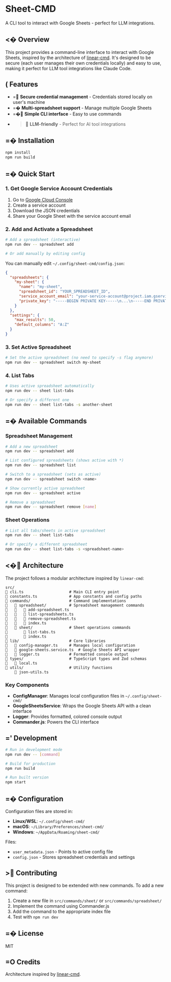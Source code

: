 # Sheet-CMD

A CLI tool to interact with Google Sheets - perfect for LLM integrations.

## <� Overview

This project provides a command-line interface to interact with Google Sheets, inspired by the architecture of [linear-cmd](https://github.com/lucasvtiradentes/linear-cmd). It's designed to be secure (each user manages their own credentials locally) and easy to use, making it perfect for LLM tool integrations like Claude Code.

## ( Features

- = **Secure credential management** - Credentials stored locally on user's machine
- =� **Multi-spreadsheet support** - Manage multiple Google Sheets
- =� **Simple CLI interface** - Easy to use commands
- > **LLM-friendly** - Perfect for AI tool integrations

## =� Installation

```bash
npm install
npm run build
```

## =� Quick Start

### 1. Get Google Service Account Credentials

1. Go to [Google Cloud Console](https://console.cloud.google.com/)
2. Create a service account
3. Download the JSON credentials
4. Share your Google Sheet with the service account email

### 2. Add and Activate a Spreadsheet

```bash
# Add a spreadsheet (interactive)
npm run dev -- spreadsheet add

# Or add manually by editing config
```

You can manually edit `~/.config/sheet-cmd/config.json`:

```json
{
  "spreadsheets": {
    "my-sheet": {
      "name": "my-sheet",
      "spreadsheet_id": "YOUR_SPREADSHEET_ID",
      "service_account_email": "your-service-account@project.iam.gserviceaccount.com",
      "private_key": "-----BEGIN PRIVATE KEY-----\n...\n-----END PRIVATE KEY-----"
    }
  },
  "settings": {
    "max_results": 50,
    "default_columns": "A:Z"
  }
}
```

### 3. Set Active Spreadsheet

```bash
# Set the active spreadsheet (no need to specify -s flag anymore)
npm run dev -- spreadsheet switch my-sheet
```

### 4. List Tabs

```bash
# Uses active spreadsheet automatically
npm run dev -- sheet list-tabs

# Or specify a different one
npm run dev -- sheet list-tabs -s another-sheet
```

## =� Available Commands

### Spreadsheet Management

```bash
# Add a new spreadsheet
npm run dev -- spreadsheet add

# List configured spreadsheets (shows active with *)
npm run dev -- spreadsheet list

# Switch to a spreadsheet (sets as active)
npm run dev -- spreadsheet switch <name>

# Show currently active spreadsheet
npm run dev -- spreadsheet active

# Remove a spreadsheet
npm run dev -- spreadsheet remove [name]
```

### Sheet Operations

```bash
# List all tabs/sheets in active spreadsheet
npm run dev -- sheet list-tabs

# Or specify a different spreadsheet
npm run dev -- sheet list-tabs -s <spreadsheet-name>
```

## <� Architecture

The project follows a modular architecture inspired by `linear-cmd`:

```
src/
   cli.ts                    # Main CLI entry point
   constants.ts              # App constants and config paths
   commands/                 # Command implementations
      spreadsheet/          # Spreadsheet management commands
         add-spreadsheet.ts
         list-spreadsheets.ts
         remove-spreadsheet.ts
         index.ts
      sheet/                # Sheet operations commands
          list-tabs.ts
          index.ts
   lib/                      # Core libraries
      config-manager.ts     # Manages local configuration
      google-sheets.service.ts  # Google Sheets API wrapper
      logger.ts             # Formatted console output
   types/                    # TypeScript types and Zod schemas
      local.ts
   utils/                    # Utility functions
       json-utils.ts
```

### Key Components

- **ConfigManager**: Manages local configuration files in `~/.config/sheet-cmd/`
- **GoogleSheetsService**: Wraps the Google Sheets API with a clean interface
- **Logger**: Provides formatted, colored console output
- **Commander.js**: Powers the CLI interface

## =' Development

```bash
# Run in development mode
npm run dev -- [command]

# Build for production
npm run build

# Run built version
npm start
```

## =� Configuration

Configuration files are stored in:
- **Linux/WSL**: `~/.config/sheet-cmd/`
- **macOS**: `~/Library/Preferences/sheet-cmd/`
- **Windows**: `~/AppData/Roaming/sheet-cmd/`

Files:
- `user_metadata.json` - Points to active config file
- `config.json` - Stores spreadsheet credentials and settings

## > Contributing

This project is designed to be extended with new commands. To add a new command:

1. Create a new file in `src/commands/sheet/` or `src/commands/spreadsheet/`
2. Implement the command using Commander.js
3. Add the command to the appropriate index file
4. Test with `npm run dev`

## =� License

MIT

## =O Credits

Architecture inspired by [linear-cmd](https://github.com/lucasvtiradentes/linear-cmd).
